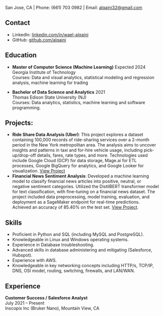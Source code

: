 
San Jose, CA | Phone: (661) 703 0982 | Email: alqaini32@gmail.com

## Contact
- LinkedIn: [linkedin.com/in/wael-alqaini](https://linkedin.com/in/wael-alqaini)
- GitHub: [github.com/alqaini](https://github.com/alqaini)

## Education
- **Master of Computer Science (Machine Learning)** Expected 2024
  Georgia Institute of Technology  
  Courses: Data and visual analytics, statistical modeling and regression analysis, machine learning for trading

- **Bachelor of Data Science and Analytics**    2021  
  Thomas Edison State University (NJ)  
  Courses: Data analytics, statistics, machine learning and software programming.

## Projects:
- **Ride Share Data Analysis (Uber)**: This project explores a dataset containing 100,000 records of ride-sharing services over a 2-month period in the New York metropolitan area. The analysis aims to uncover insights and patterns in taxi and for-hire vehicle usage, including pick-up/drop-off details, fares, rate types, and more. Technologies used include Google Cloud (GCP) for data storage, Mage.ai for ETL processes, Google BigQuery for analytics, and Google Looker for visualization. [View Project](https://github.com/alqaini/ride-share-data-analysis)
- **Financial News Sentiment Analysis**: Developed a machine learning model to classify financial news articles into positive, neutral, or negative sentiment categories. Utilized the DistilBERT transformer model for text classification, with fine-tuning on a financial news dataset. The project included data preprocessing, model training, evaluation, and deployment as a SageMaker endpoint for real-time predictions. Achieved an accuracy of 85.40% on the test set. [View Project](https://github.com/alqaini/PulseTweet).

## Skills
- Proficient in Python and SQL (including MySQL and PostgreSQL).
- Knowledgeable in Linux and Windows operating systems.
- Experience in Database troubleshooting.
- Advanced skills in database administering and mitigating (Salesforce, Hubspot).
- Experience with AWS.
- Knowledgeable in key networking concepts including HTTP/s, TCP/IP, DNS, OSI model, routing, switching, firewalls, and LAN/WAN.

## Experience
**Customer Success / Salesforce Analyst**  
July 2021 – Present  
Inscopix Inc (Bruker Nano), Mountain View, CA



